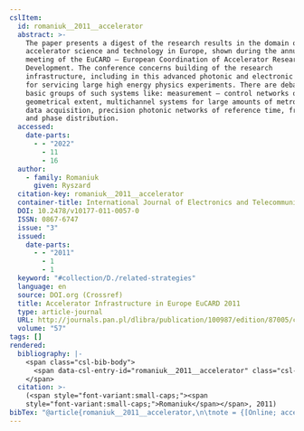 ```yaml
---
cslItem:
  id: romaniuk__2011__accelerator
  abstract: >-
    The paper presents a digest of the research results in the domain of
    accelerator science and technology in Europe, shown during the annual
    meeting of the EuCARD – European Coordination of Accelerator Research and
    Development. The conference concerns building of the research
    infrastructure, including in this advanced photonic and electronic systems
    for servicing large high energy physics experiments. There are debated a few
    basic groups of such systems like: measurement – control networks of large
    geometrical extent, multichannel systems for large amounts of metrological
    data acquisition, precision photonic networks of reference time, frequency
    and phase distribution.
  accessed:
    date-parts:
      - - "2022"
        - 11
        - 16
  author:
    - family: Romaniuk
      given: Ryszard
  citation-key: romaniuk__2011__accelerator
  container-title: International Journal of Electronics and Telecommunications
  DOI: 10.2478/v10177-011-0057-0
  ISSN: 0867-6747
  issue: "3"
  issued:
    date-parts:
      - - "2011"
        - 1
        - 1
  keyword: "#collection/D./related-strategies"
  language: en
  source: DOI.org (Crossref)
  title: Accelerator Infrastructure in Europe EuCARD 2011
  type: article-journal
  URL: http://journals.pan.pl/dlibra/publication/100987/edition/87005/content
  volume: "57"
tags: []
rendered:
  bibliography: |-
    <span class="csl-bib-body">
      <span data-csl-entry-id="romaniuk__2011__accelerator" class="csl-entry"><span class='author-bib'>Romaniuk</span>. <span class='date-bib'>(2011)</span>. <span class='title'><b>Accelerator Infrastructure in Europe EuCARD 2011</b></span>. <i>International Journal of Electronics and Telecommunications</i>, <i>57</i>(3). <span class='URL'><a href='https://doi.org/10.2478/v10177-011-0057-0'>LINK</a></span></span>
    </span>
  citation: >-
    (<span style="font-variant:small-caps;"><span
    style="font-variant:small-caps;">Romaniuk</span></span>, 2011)
bibTex: "@article{romaniuk__2011__accelerator,\n\tnote = {[Online; accessed 2022-11-16]},\n\tauthor = {Romaniuk, Ryszard},\n\tjournal = {International Journal of Electronics and Telecommunications},\n\tnumber = {3},\n\tyear = {2011},\n\tmonth = {jan 1},\n\ttitle = {Accelerator {Infrastructure} in {Europe} {EuCARD} 2011},\n\thowpublished = {http://journals.pan.pl/dlibra/publication/100987/edition/87005/content},\n\tvolume = {57},\n}\n\n"
---
```

